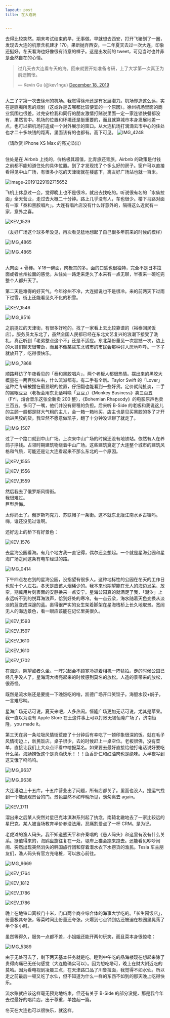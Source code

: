 ```yaml
---
layout: post
title: 在大连玩


---
```


<head>
<!-- Primary Meta Tags -->
<title>在大连玩 · I Miss Cover Flow</title>
<meta name="title" content="在大连玩 · I Miss Cover Flow">
<meta name="description" content="去得比较突然。期末考试结束的早，无事做。">
<!-- Open Graph / Facebook -->
<meta property="og:type" content="website">
<meta property="og:url" content="https://www.imisscoverflow.xyz/2019/12/28/trip-to-dalian/">
<meta property="og:title" content="在大连玩 · I Miss Cover Flow">
<meta property="og:description" content="去得比较突然。期末考试结束的早，无事做。">
<meta property="og:image" content="https://tvax3.sinaimg.cn/crop.0.0.736.736.180/6d4c710cly8fvce7os979j20kg0kgdgz.jpg">
<!-- Twitter -->
<meta property="twitter:card" content="summary_large_image">
<meta property="twitter:url" content="https://www.imisscoverflow.xyz/2019/12/28/trip-to-dalian/">
<meta property="twitter:title" content="在大连玩 · I Miss Cover Flow">
<meta property="twitter:description" content="去得比较突然。期末考试结束的早，无事做。">
<meta property="twitter:image" content="https://tvax3.sinaimg.cn/crop.0.0.736.736.180/6d4c710cly8fvce7os979j20kg0kgdgz.jpg">
</head>





<title>在大连玩 · I Miss Cover Flow</title>
<meta name="title" content="在大连玩 · I Miss Cover Flow">
<meta name="description" content="去得比较突然。期末考试结束的早，无事做。">


  



去得比较突然。期末考试结束的早，无事做。早就想去西安，打开飞猪划了一圈，发现去大连的机票含机建才 170。果断抛弃西安。一二年夏天去过一次大连，印象还挺好。冬天看海也好像很有诗意的样子。这是出发前的 tweet，可见当时也并非是全然自在的心情。

<blockquote class="twitter-tweet"><p lang="zh" dir="ltr">过几天去大连看冬天的海。回来就要开始准备考研，上了大学第一次真正为前途惆怅。</p>&mdash; Kevin Gu (@kev1ngu) <a href="https://twitter.com/kev1ngu/status/1207402440342900737?ref_src=twsrc%5Etfw">December 18, 2019</a></blockquote> <script async src="https://platform.twitter.com/widgets.js" charset="utf-8"></script>
<!--excerpt--><br>大三了才第一次去徐州的机场。我觉得徐州还是有发展潜力。机场却造这么远，实在是匪夷所思的规划（这或许是去哪都比较便宜的一个原因）。徐州机场里面的商业氛围也很差。过完安检我和同行的朋友激情打赌说里面一定一家连锁快餐都没有，果然言中。机场的位置和环境还是挺重要的，而且就算城市本身发展地差一点，也可以把机场打造成一个对外展示的窗口。从大连机场打滴滴去市中心的住处也才二十多块钱的距离，里面该有的也都有。高下可见。

<img src="https://tva1.sinaimg.cn/large/006tNbRwgy1gacue23nyxj31400u04qu.jpg" alt="IMG_4248"  />

（请欣赏 iPhone XS Max 的高光溢出）<br><br>

住处是在 Airbnb 上找的，价格极其超值，比青旅还青旅。Airbnb 的政策是付钱之前都不能知道住处的具体位置。到了才发现找了个多么好的房子。窗户可以直接看得见中山广场，有很多小吃的天津街就在楼底下，离友好广场站也就一百米。

<img src="https://tva1.sinaimg.cn/large/006tNbRwgy1gadtgk6lwaj319z0u0npg.jpg" alt="image-20191229192715652"  />

飞机上休息过一会，觉得晚上也不是很冷，就出去找吃的。听说很有名的「水仙拉面」全天营业，走过去大概二十分钟。路上几乎没有人，车也很少。楼下马路对面有一家「泰和黑胶唱片」。大连有唱片店没有什么好意外的，隔得这么近就有一家，意外之喜。

<img src="https://tva1.sinaimg.cn/large/006tNbRwgy1gadtexr76ej319b0u0u15.jpg" alt="KEV_1529"  />

（友好广场这个球多年没见，再次看见猛地想起了自己很多年前来的时候的模样）

![IMG_4865](https://tva1.sinaimg.cn/large/006tNbRwgy1gadtlcip42j31400u0b2i.jpg)

![IMG_4865](https://tva1.sinaimg.cn/large/006tNbRwgy1gadtm42lxlj31400u0qve.jpg)

<br>大肉面 + 骨棒。￥18一碗面，肉极其的多。面的口感也很独特，完全不是日本拉面或者兰州拉面的感觉。从住处一路走来走久了本来有一点无聊，半夜来一碗吃完整个人都升天了。

第二天是难得的好天气。今年徐州不冷，大连据说也不是很冷。来的前两天下过雨下过雪，街上还能看见久不化的积雪。

![KEV_1546](https://tva1.sinaimg.cn/large/006tNbRwgy1gadtshq7fhj319b0u0he4.jpg)<br>

![IMG_9516](https://tva1.sinaimg.cn/large/006tNbRwgy1gae4c8bahzj31900u0u0z.jpg)

之前提过的天津街，有很多好吃的。找了一家看上去比较靠谱的（裕泰回民饭店）。服务员太东北了，虽然全国人民都已经在东北文艺复兴的浪潮下接受了洗礼，真正听到「老弟整点这个不」还是不适应。东北菜份量见一次震撼一次，边上的大哥们聊天很带劲，而且不像某些东北城市的市民会那种讨人厌地咋呼。一下子就放开了，吃得很快乐。

![IMG_7868](https://tva1.sinaimg.cn/large/006tNbRwgy1gae4chhnfwj31400u0kjt.jpg)

顺路拜访了午夜看见的「泰和黑胶唱片」，两个老板人都很热情。摆出来的黑胶大概量在一两百张左右，什么流派都有。有二手有全新。Taylor Swift 的「Lover」这种烂专辑被摆在最显眼的位置，仔细翻也能看到一些好货。定价就纯扯淡，二手的黑眼豆豆（老板会用东北话叫唤「豆豆」）《Monkey Business》卖三百五（FYI，熔合音乐这张全新卖 200 整），《Bohemian Rhapsody》的电影原声也卖三百五。多问了一嘴，他们并没有房租的负担。后来听 B-Side 的老板和我说这儿的主顾一般都是财大气粗的主儿，会一箱一箱地买，店主也是见买黑胶的多了才开始进黑胶的货。我显然不愿意做凯子，翻了十分钟没话聊了就走了。

![IMG_1507](https://tva1.sinaimg.cn/large/006tNbRwgy1gae5ru6zrpj31400u0npj.jpg)

过了一个路口就到中山广场。上次来中山广场的时候还没有地铁站。依然有人在养鸽子挣钱。占领时期建筑物绕着中山广场。这些建筑奠定了大连整个城市的建筑风格和气质，可能还是让大连看起来不那么东北的一个原因。

![KEV_1555](https://tva1.sinaimg.cn/large/006tNbRwgy1gae5uh28x5j319b0u0b2i.jpg)

![KEV_1556](https://tva1.sinaimg.cn/large/006tNbRwgy1gae5u61lcdj319b0u0qvc.jpg)

![KEV_1559](https://tva1.sinaimg.cn/large/006tNbRwgy1gae5sxpwr0j31aw0u0qv7.jpg)

然后我去了俄罗斯风情街。<br>
我很难过。<br>
巨型后悔。

太你妈土了。俄罗斯巧克力、苏联帽子一条街。这不就东北版江南水乡古镇吗。嗨，谁还没见过谁啊。

还好边上的桥下有好景色：

![KEV_1576](https://tva1.sinaimg.cn/large/006tNbRwgy1gae5wle8oyj30u019au16.jpg)

去星海公园看海。有几个地方我一直记得，偶尔还会想起。一个就是星海公园和星海广场之间这条有电车经过的路。

![IMG_0414](https://tva1.sinaimg.cn/large/006tNbRwgy1gae5zwrvtnj31bb0u07wm.jpg)

下午四点左右到的星海公园，没指望有很多人。这种地标性的公园在冬天的工作日也就十个人左右。冬天是应该人烟稀少的。我本来也期望能在无人的海边发呆、放空，期冀用片刻表面的安静换来一点安宁。星海公园真的就满足了我，「潮汐」上永远听不到的悦耳海浪声，恰到好处的寒冷。有一点云朵，海水随着天色变换从淡淡的蓝变成深邃的蓝。裹得很严实的女生架着脚架在星海栈桥上长久地取景。宽阔无人的海边景色，看一眼应该能在记忆里美很久。

![KEV_1593](https://tva1.sinaimg.cn/large/006tNbRwgy1gae69wpf56j319b0u0kju.jpg)

![KEV_1597](https://tva1.sinaimg.cn/large/006tNbRwgy1gae6a3epewj30u019b1l7.jpg)

![KEV_1610](https://tva1.sinaimg.cn/large/006tNbRwgy1gae6a5jqowj30u019bnpj.jpg)

![KEV_1610](https://tva1.sinaimg.cn/large/006tNbRwgy1gae6b3pk38j30u019bnpm.jpg)

![KEV_1702](https://tva1.sinaimg.cn/large/006tNbRwgy1gae6axvqxcj319a0u07wr.jpg)

在海边，眺望或者久坐。一阵兴起会不顾寒冷抓着相机一阵猛拍。走的时候公园已经几乎没人了。星海湾大桥亮起来的时候感到莫名的放松。人造的景带来的放松，很奇怪。

既然是流水账还是要提一下晚饭吃的啥，凯德广场开口笑饺子。海胆水饺+焖子，一言难尽呐。

星海广场无话可说，夏天来吧，人多热闹。恒隆广场更加无话可说，尤其是苹果。我一直以为没有 Apple Store 在土这件事上可以打败无锡恒隆广场了，济南恒隆，you made it。

第三天在另一条垃圾风情街荒废了十分钟后有幸吃了一顿印象很深的饭。就在毛子风情街边上，新民饭店。桌子很少，去的时候赶上一桌空位。老板很佛，没有菜单，直接让我们上大众点评看中啥报菜名。如果要去最好直接给他打电话说好要吃什么菜。海肠捞饭这个是真滴快乐！！！鱼香虾仁和红油肉也是绝味。大半夜写到这又饿了呜呜呜。

![IMG_9637](https://tva1.sinaimg.cn/large/006tNbRwgy1gae6nufzygj30u0140hdx.jpg)

![IMG_9638](https://tva1.sinaimg.cn/large/006tNbRwgy1gae6o4ie8mj30u0140e85.jpg)

大连港边上十五库。十五库营业出了问题，所有店都关了。里面也没人。撞运气找到一个能通观景台的门。景色显然不如昨晚所见，匆匆离去 again。

![KEV_1711](https://tva1.sinaimg.cn/large/006tNbRwgy1gae6ssf1vtj319b0u07wr.jpg)

溜出来之后某人突然对星巴克冰淇淋系列起了执念，南辕北辙地去了一家比较远的星巴克。某人被当场教育半价券没法用，忍痛割爱点了一杯 CRM。是为记。

老虎滩的渔人码头。我不知道熊天平和齐秦唱的《愚人码头》和这里有没有什么关系。挺值得来的，海鸥盘旋往复在一处，堤岸上猫会跑来跑去。还能看见吵吵闹闹、突然出现突然消失的韩国旅行团和穿着潜水衣下水捞货的渔民。Tesla 车主朋友们，渔人码头有官方充电桩，可以放心前往。

![IMG_9669](https://tva1.sinaimg.cn/large/006tNbRwgy1gae72cdmnzj31900u0hdz.jpg)

![KEV_1764](https://tva1.sinaimg.cn/large/006tNbRwgy1gae72f54x7j30u019b4qx.jpg)

![KEV_1812](https://tva1.sinaimg.cn/large/006tNbRwgy1gae72hcppqj319b0u0qva.jpg)

![KEV_1786](https://tva1.sinaimg.cn/large/006tNbRwgy1gae72o8f6yj30u019bhe2.jpg)

![KEV_1786](https://tva1.sinaimg.cn/large/006tNbRwgy1gae73ikatbj319b0u0u13.jpg)

晚上在地铁口离校门十米，门口两个商业综合体的海事大学吃的。「长生园饭店」，份量极其夸张，等菜时间比份量还夸张。火爆到七点钟到店还被迫在校园里晃荡了半个多小时。

虽然等得久，服务一点都不差，小姐姐还能开两句玩笑，而且菜本身很惊艳：

![IMG_5389](https://tva1.sinaimg.cn/large/006tNbRwgy1gae79b5i6tj31400u01l6.jpg)

由于无处可去了，剩下两天基本任务就是吃。睡到中午吃的品海楼现在想起来除了贵得肉痛已无任何感觉（大连鲍确实可以）。因为想吃塔可，晚上在财大附近吃的莫哈。因为看电视到凌晨三点，在天津路口品了川鲁拉面，我觉得不如水仙。所以走之前最后一顿又吃了水仙，但不知道为什么一样的东西不如到的那天晚上吃得快乐。

流水账就应该这样毫无预兆地结束，但还有关于 B-Side 的部分没提，那是我今年去过最好的唱片店，出于尊重，单独起一篇。

冬天在大连也可以很快乐，就这样。

